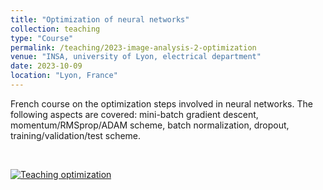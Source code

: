 ```yaml
---
title: "Optimization of neural networks"
collection: teaching
type: "Course"
permalink: /teaching/2023-image-analysis-2-optimization
venue: "INSA, university of Lyon, electrical department"
date: 2023-10-09
location: "Lyon, France"
---
```


French course on the optimization steps involved in neural networks. The following aspects are covered: mini-batch gradient descent, momentum/RMSprop/ADAM scheme, batch normalization, dropout, training/validation/test scheme.

<br>

[![Teaching optimization](https://olivier-bernard-creatis.github.io//images//teaching_optimization_2023.png)](https://olivier-bernard-creatis.github.io//files//teaching_optimization_2023.pdf)




